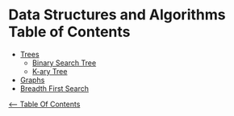 # Data Structures and Algorithms Table of Contents

- [Trees](./Trees/Trees.md)
    - [Binary Search Tree]()
    - [K-ary Tree]()
- [Graphs](./Graph/Graph.md)
- [Breadth First Search](./Breadth-First/BFS.md)

[<-- Table Of Contents](../README.md)